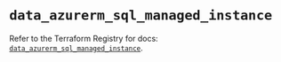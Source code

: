 # `data_azurerm_sql_managed_instance`

Refer to the Terraform Registry for docs: [`data_azurerm_sql_managed_instance`](https://registry.terraform.io/providers/hashicorp/azurerm/3.116.0/docs/data-sources/sql_managed_instance).
